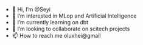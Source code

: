 - 👋 Hi, I’m @Seyi
- 👀 I’m interested in MLop and Artificial Intelligence
- 🌱 I’m currently learning on dbt 
- 💞️ I’m looking to collaborate on scitech projects
- 📫 How to reach me oluxhei@gmail

<!---
Seyisha/Seyisha is a ✨ special ✨ repository because its `README.md` (this file) appears on your GitHub profile.
You can click the Preview link to take a look at your changes.
--->
